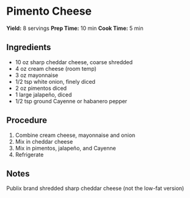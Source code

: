 # Pimento Cheese
**Yield:** 8 servings
**Prep Time:** 10 min
**Cook Time:** 5 min

## Ingredients
- 10 oz sharp cheddar cheese, coarse shredded
- 4 oz cream cheese (room temp)
- 3 oz mayonnaise
- 1/2 tsp white onion, finely diced
- 2 oz pimentos diced
- 1 large jalapeño, diced
- 1/2 tsp ground Cayenne or habanero pepper

## Procedure
1. Combine cream cheese, mayonnaise and onion
2. Mix in cheddar cheese
3. Mix in pimentos, jalapeño, and Cayenne
4. Refrigerate

## Notes
Publix brand shredded sharp cheddar cheese (not the low-fat version)
